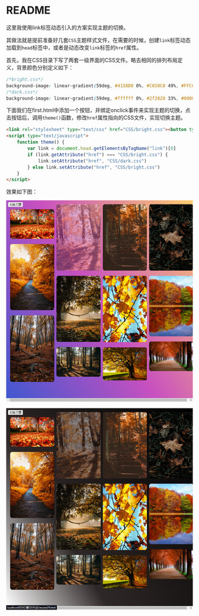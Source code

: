 # README

这里我使用link标签动态引入的方案实现主题的切换。

其做法就是提前准备好几套`CSS`主题样式文件，在需要的时候，创建`link`标签动态加载到`head`标签中，或者是动态改变`link`标签的`href`属性。

首先，我在CSS目录下写了两套一级界面的CSS文件。略去相同的排列布局定义，背景颜色分别定义如下：

```css
/*bright.css*/
background-image: linear-gradient(59deg, #4158D0 0%, #C850C0 49%, #FFCC70 100%);
/*dark.css*/
background-image: linear-gradient(59deg, #ffffff 0%, #2f2828 33%, #000000 100%);
```

下面我们在first.html中添加一个按钮，并绑定onclick事件来实现主题的切换，点击按钮后，调用`theme()`函数，修改`href`属性指向的CSS文件，实现切换主题。

```html
<link rel="stylesheet" type="text/css" href="CSS/bright.css"><button type="button" onclick="theme()">切换主题</button>
<script type="text/javascript">
    function theme() {
        var link = document.head.getElementsByTagName("link")[0]
        if (link.getAttribute("href") === "CSS/bright.css") {
            link.setAttribute("href", "CSS/dark.css")
        } else link.setAttribute("href", "CSS/bright.css")
    }
</script>
```

效果如下图：

![](assets/2022-12-22-21-25-33-image.png)

![](assets/2022-12-22-21-25-47-image.png)
